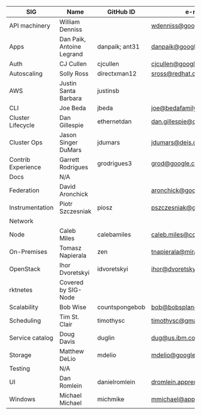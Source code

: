 |  **SIG** | **Name** | **GitHub ID** | **e-mail** | **Secondary** |
|  ------ | ------ | ------ | ------ | ------ |
|  API machinery | William Denniss |  | wdenniss@google.com |  |
|  Apps | Dan Paik, Antoine Legrand | danpaik; ant31 | danpaik@google.com | antoine.legrand@coreos.com |
|  Auth | CJ Cullen | cjcullen | cjcullen@google.com |  |
|  Autoscaling | Solly Ross | directxman12 | sross@redhat.com |  |
|  AWS | Justin Santa Barbara | justinsb |  |  |
|  CLI | Joe Beda | jbeda | joe@bedafamily.com |  |
|  Cluster Lifecycle | Dan Gillespie | ethernetdan | dan.gillespie@coreos.com |  |
|  Cluster Ops | Jason Singer DuMars | jdumars | jdumars@deis.com | Rob Hirschfeld |
|  Contrib Experience | Garrett Rodrigues | grodrigues3 | grod@google.com |  |
|  Docs | N/A |  |  |  |
|  Federation | David Aronchick |  | aronchick@google.com |  |
|  Instrumentation | Piotr Szczesniak | piosz | pszczesniak@google.com | Patrick Christopher (pat.christopher@gmail.com) |
|  Network |  |  |  |  |
|  Node | Caleb Miles | calebamiles | caleb.miles@coreos.com |  |
|  On-Premises | Tomasz Napierala | zen | tnapierala@mirantis.com |  |
|  OpenStack | Ihor Dvoretskyi | idvoretskyi | ihor@dvoretskyi.com |  |
|  rktnetes | Covered by SIG-Node |  |  |  |
|  Scalability | Bob Wise | countspongebob | bob@bobsplanet.com | bob.wise@samsung.com |
|  Scheduling | Tim St. Clair | timothysc | timothysc@gmail.com | David Oppenheimer (@davidopp) |
|  Service catalog | Doug Davis | duglin | dug@us.ibm.com |  |
|  Storage | Matthew DeLio | mdelio | mdelio@google.com | Saad Ali (@saad-ali) |
|  Testing | N/A |  |  |  |
|  UI | Dan Romlein | danielromlein | dromlein.apprenda@gmail.com |  |
|  Windows | Michael Michael | michmike | mmichael@apprenda.com |  |
